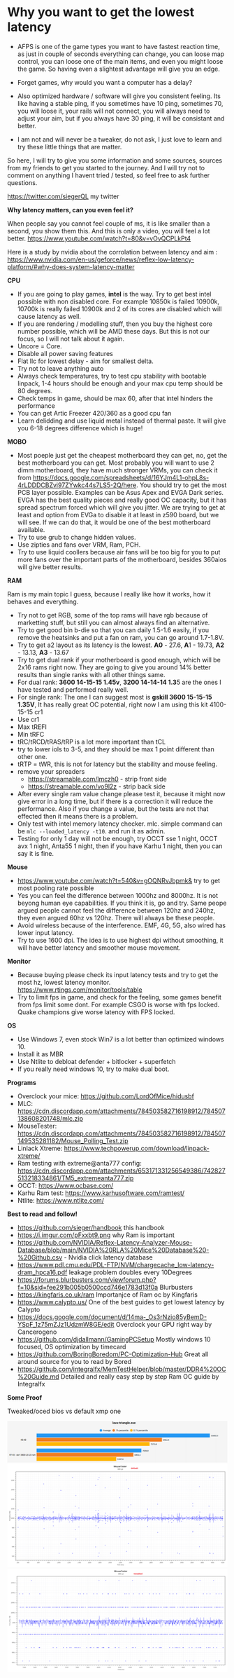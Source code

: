 # Why you want to get the lowest latency #
- AFPS is one of the game types you want to have fastest reaction time, as just in couple of seconds everything can change, you can loose map control,  you can loose one of the main items, and even you might loose the game. So having even a slightest advantage will give you an edge.

- Forget games, why would you want a computer has a delay?

- Also optimized hardware / software will give you consistent feeling. Its like having a stable ping, if you sometimes have 10 ping, sometimes 70, you will loose it, your rails will not connect, you will always need to adjust your aim, but if you always have 30 ping, it will be consistant and better. 

- I am not and will never be a tweaker, do not ask, I just love to learn and try these little things that are matter.

So here, I will try to give you some information and some sources, sources from my friends to get you started to the journey. And I will try not to comment on anything I havent tried / tested, so feel free to ask further questions.

https://twitter.com/siegerQL my twitter

**Why latency matters, can you even feel it?**

When people say you cannot feel couple of ms, it is like smaller than a second, you show them this.  And this is only a video, you will feel a lot better. https://www.youtube.com/watch?t=80&v=vOvQCPLkPt4 

Here is a study by nvidia about the corrolation between latency and aim : https://www.nvidia.com/en-us/geforce/news/reflex-low-latency-platform/#why-does-system-latency-matter

**CPU**
- If you are going to play games, **intel** is the way. Try to get best intel possible with non disabled core. For example 10850k is failed 10900k, 10700k is really failed 10900k and 2 of its cores are disabled which will cause latency as well.
- If you are rendering / modelling stuff, then you buy the highest core number possible, which will be AMD these days. But this is not our focus, so I will not talk about it again.
- Uncore = Core.
- Disable all power saving features
- Flat llc for lowest delay - aim for smallest delta.
- Try not to leave anything auto
- Always check temperatures, try to test cpu stability with bootable linpack, 1-4 hours should be enough and your max cpu temp should be 80 degrees.
- Check temps in game, should be max 60, after that intel hinders the performance
- You can get Artic Freezer 420/360 as a good cpu fan
- Learn delidding and use liquid metal instead of thermal paste. It will give you 6-18 degrees difference which is huge!

**MOBO**
- Most poeple just get the cheapest motherboard they can get, no, get the best motherboard you can get. Most probably you will want to use 2 dimm motherboard, they have much stronger VRMs, you can check it from https://docs.google.com/spreadsheets/d/16YJm4L1-ohpL8s-4rLDDDCBZvi97ZYwkc44s7LS5-2Q/here. You should try to get the most PCB layer possible. Examples can be Asus Apex and EVGA Dark series. EVGA has the best quality pieces and really good OC capacity, but it has spread spectrum forced which will give you jitter. We are trying to get at least and option from EVGa to disable it at least in z590 board, but we will see. If we can do that, it would be one of the best motherboard available.
- Try to use grub to change hidden values.
- Use zipties and fans over VRM, Ram, PCH. 
- Try to use liquid coollers because air fans will be too big for you to put more fans over the important parts of the motherboard, besides 360aios will give better results.


**RAM**

Ram is my main topic I guess, because I really like how it works, how it behaves and everything.
- Try not to get RGB, some of the top rams will have rgb because of marketting stuff, but still you can almost always find an alternative.
- Try to get good bin b-die so that you can daily 1.5-1.6 easily, if you remove the heatsinks and put a fan on ram, you can go around 1.7-1.8V.
- Try to get a2 layout as its latency is the lowest. **A0** - 27.6, **A**1 - 19.73, **A2** - 13.13, **A3** - 13.67
- Try to get dual rank if your motherboard is good enough, which will be 2x16 rams right now. They are going to give you around 14% better results than single ranks with all other things same.
- For dual rank: **3600 14-15-15 1.45v**, **3200 14-14-14 1.3**5 are the ones I have tested and performed really well.
- For single rank: The one I can suggest most is **gskill 3600 15-15-15 1.35V**, It has really great OC potential, right now I am using this kit 4100-15-15 cr1
- Use cr1
- Max tREFI
- Min tRFC
- tRC/tRCD/tRAS/tRP is a lot more important than tCL
- try to lower iols to 3-5, and they should be max 1 point different than other one. 
- tRTP = tWR, this is not for latency but the stability and mouse feeling.
- remove your spreaders 
  - https://streamable.com/lmczh0 - strip front side 
  - https://streamable.com/vo9l2z - strip back side 
- After every single ram value change please test it, because it might now give error in a long time, but if there is a correction it will reduce the performance. Also if you change a value, but the tests are not that effected then it means there is a problem.
- Only test with intel memory latency checker. mlc. simple command can be `mlc --loaded_latency -t10`. and run it as admin.
- Testing for only 1 day will not be enough, try OCCT sse 1 night, OCCT avx 1 night, Anta55 1 night, then if you have Karhu 1 night, then you can say it is fine.
	
**Mouse**
- https://www.youtube.com/watch?t=540&v=gOQNRvJbpmk& try to get most pooling rate possible
- Yes you can feel the difference between 1000hz and 8000hz. It is not beyong human eye capabilities. If you think it is, go and try. Same peope argued people cannot feel the difference between 120hz and 240hz, they even argued 60hz vs 120hz. There will always be these people.
- Avoid wireless because of the interference. EMF, 4G, 5G, also wired has lower input latency.
- Try to use 1600 dpi. The idea is to use highest dpi without smoothing, it will have better latency and smoother mouse movement.
    
**Monitor**
- Because buying please check its input latency tests and try to get the most hz, lowest latency monitor. https://www.rtings.com/monitor/tools/table
- Try to limit fps in game, and check for the feeling, some games benefit from fps limit some dont. For example CSGO is worse with fps locked. Quake champions give worse latency with FPS locked.
    
**OS**
- Use Windows 7, even stock Win7 is a lot better than optimized windows 10.
- Install it as MBR
- Use Ntlite to debloat defender + bitlocker + superfetch
- If you really need windows 10, try to make dual boot.

**Programs**
- Overclock your mice: https://github.com/LordOfMice/hidusbf
- MLC: https://cdn.discordapp.com/attachments/784503582716198912/784507138608201748/mlc.zip
- MouseTester: https://cdn.discordapp.com/attachments/784503582716198912/784507149535281182/Mouse_Polling_Test.zip
- Linlack Xtreme: https://www.techpowerup.com/download/linpack-xtreme/
- Ram testing with extreme@anta777 config: https://cdn.discordapp.com/attachments/653171331256549386/742827513218334861/TM5_extremeanta777.zip
- OCCT: https://www.ocbase.com/
- Karhu Ram test: https://www.karhusoftware.com/ramtest/
- Ntlite: https://www.ntlite.com/

**Best to read and follow!**
- https://github.com/sieger/handbook this handbook
- https://i.imgur.com/pFxxbt9.png why Ram is important
- https://github.com/NVIDIA/Reflex-Latency-Analyzer-Mouse-Database/blob/main/NVIDIA%20RLA%20Mice%20Database%20-%20Github.csv - Nvidia click latency database
- https://www.pdl.cmu.edu/PDL-FTP/NVM/chargecache_low-latency-dram_hpca16.pdf leakage problem doubles every 10Degrees
- https://forums.blurbusters.com/viewforum.php?f=10&sid=fee291b005b0500ccd746e1783d13f0a Blurbusters
- https://kingfaris.co.uk/ram Importanjce of Ram oc by Kingfaris
- https://www.calypto.us/ One of the best guides to get lowest latency by Calypto
- https://docs.google.com/document/d/14ma-_Os3rNzio85yBemD-YSpF_1z75mZJz1UdzmW8GE/edit Overclock your GPU right way by Cancerogeno
- https://github.com/djdallmann/GamingPCSetup Mostly windows 10 focused, OS optimization by timecard
- https://github.com/BoringBoredom/PC-Optimization-Hub Great all around source for you to read by Bored
- https://github.com/integralfx/MemTestHelper/blob/master/DDR4%20OC%20Guide.md Detailed and really easy step by step Ram OC guide by Integralfx

**Some Proof**

Tweaked/oced bios vs default xmp one

![fps](/images/fps.PNG)
![base](/images/mice.png) ![tweaked](/images/micetweaked.png)
